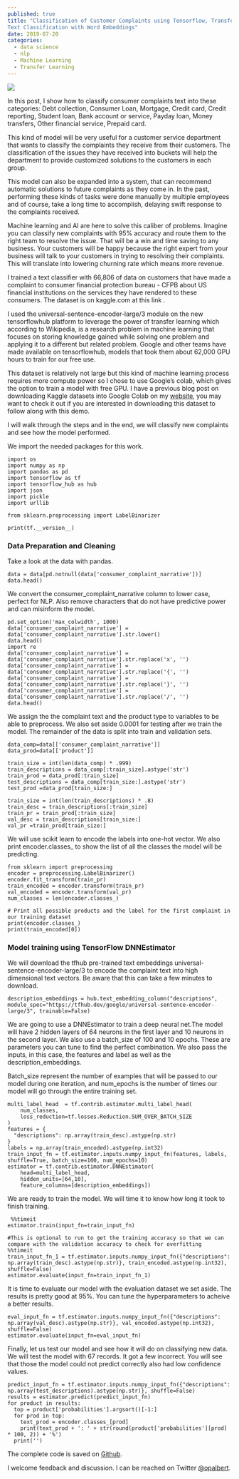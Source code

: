 ```yaml
---
published: true
title: "Classification of Customer Complaints using Tensorflow, Transfer Learning:
Text Classification with Word Embeddings"
date: 2019-07-20
categories:
  - data science
  - nlp
  - Machine Learning
  - Transfer Learning
---
```

![](https://miro.medium.com/max/378/0*kNshKdwHupVaUcEL)

In this post, I show how to classify consumer complaints text into these categories: Debt collection, Consumer Loan, Mortgage, Credit card, Credit reporting, Student loan, Bank account or service, Payday loan, Money transfers, Other financial service, Prepaid card.


This kind of model will be very useful for a customer service department that wants to classify the complaints they receive from their customers. The classification of the issues they have received into buckets will help the department to provide customized solutions to the customers in each group. 

<!--more-->

This model can also be expanded into a system, that can recommend automatic solutions to future complaints as they come in. In the past, performing these kinds of tasks were done manually by multiple employees and of course, take a long time to accomplish, delaying swift response to the complaints received.
 


Machine learning and AI are here to solve this caliber of problems. Imagine you can classify new complaints with 95% accuracy and route them to the right team to resolve the issue. That will be a win and time saving to any business. Your customers will be happy because the right expert from your business will talk to your customers in trying to resolving their complaints. This will translate into lowering churning rate which means more revenue.

I trained a text classifier with 66,806 of data on customers that have made a complaint to consumer financial protection bureau - CFPB about US financial institutions on the services they have rendered to these consumers. The dataset is on kaggle.com at this link .


I used the universal-sentence-encoder-large/3 module on the new tensorflowhub platform to leverage the power of transfer learning which according to Wikipedia, is a research problem in machine learning that focuses on storing knowledge gained while solving one problem and applying it to a different but related problem. Google and other teams have made available on tensorflowhub, models that took them about 62,000 GPU hours to train for our free use.

This dataset is relatively not large but this kind of machine learning process requires more compute power so I chose to use Google’s colab, which gives the option to train a model with free GPU. I have a previous blog post on downloading Kaggle datasets into Google Colab on my [website](https://opokualbert.com/), you may want to check it out if you are interested in downloading this dataset to follow along with this demo.


I will walk through the steps and in the end, we will classify new complaints and see how the model performed.

We import the needed packages for this work.
```
import os
import numpy as np
import pandas as pd
import tensorflow as tf
import tensorflow_hub as hub
import json
import pickle
import urllib

from sklearn.preprocessing import LabelBinarizer

print(tf.__version__)
```

### Data Preparation and Cleaning

Take a look at the data with pandas.


```
data = data[pd.notnull(data['consumer_complaint_narrative'])]
data.head()
```
We convert the consumer_complaint_narrative column to lower case, perfect for NLP. Also remove characters that do not have predictive power and can misinform the model.


```
pd.set_option('max_colwidth', 1000)
data['consumer_complaint_narrative'] = data['consumer_complaint_narrative'].str.lower()
data.head()
import re
data['consumer_complaint_narrative'] = data['consumer_complaint_narrative'].str.replace('x', '')
data['consumer_complaint_narrative'] = data['consumer_complaint_narrative'].str.replace('{', '')
data['consumer_complaint_narrative'] = data['consumer_complaint_narrative'].str.replace('}', '')
data['consumer_complaint_narrative'] = data['consumer_complaint_narrative'].str.replace('/', '')
data.head() 
```

We assign the the complaint text and the product type to variables to be able to preprocess. We also set aside 0.0001 for testing after we train the model. The remainder of the data is split into train and validation sets.

```
data_comp=data[['consumer_complaint_narrative']]
data_prod=data[['product']]

train_size = int(len(data_comp) * .999)
train_descriptions = data_comp[:train_size].astype('str')
train_prod = data_prod[:train_size]
test_descriptions = data_comp[train_size:].astype('str')
test_prod =data_prod[train_size:]

train_size = int(len(train_descriptions) * .8)
train_desc = train_descriptions[:train_size]
train_pr = train_prod[:train_size]
val_desc = train_descriptions[train_size:]
val_pr =train_prod[train_size:]
```

We will use scikit learn to encode the labels into one-hot vector. We also print encoder.classes_ to show the list of all the classes the model will be predicting.



```
from sklearn import preprocessing
encoder = preprocessing.LabelBinarizer()
encoder.fit_transform(train_pr)
train_encoded = encoder.transform(train_pr)
val_encoded = encoder.transform(val_pr)
num_classes = len(encoder.classes_)

# Print all possible products and the label for the first complaint in our training dataset
print(encoder.classes_)
print(train_encoded[0])
```

### Model training using TensorFlow DNNEstimator

We will download the tfhub pre-trained text embeddings universal-sentence-encoder-large/3 to encode the complaint text into high dimensional text vectors. Be aware that this can take a few minutes to download.

```
description_embeddings = hub.text_embedding_column("descriptions", module_spec="https://tfhub.dev/google/universal-sentence-encoder-large/3", trainable=False)
```

We are going to use a DNNEstimator to train a deep neural net.The model will have 2 hidden layers of 64 neurons in the first layer and 10 neurons in the second layer. We also use a batch_size of 100 and 10 epochs. These are parameters you can tune to find the perfect combination. We also pass the inputs, in this case, the features and label as well as the description_embeddings.

Batch_size represent the number of examples that will be passed to our model during one iteration, and num_epochs is the number of times our model will go through the entire training set.

```
multi_label_head  = tf.contrib.estimator.multi_label_head(
    num_classes,
    loss_reduction=tf.losses.Reduction.SUM_OVER_BATCH_SIZE
)
features = {
  "descriptions": np.array(train_desc).astype(np.str)
}
labels = np.array(train_encoded).astype(np.int32)
train_input_fn = tf.estimator.inputs.numpy_input_fn(features, labels, shuffle=True, batch_size=100, num_epochs=10)
estimator = tf.contrib.estimator.DNNEstimator(
    head=multi_label_head,
    hidden_units=[64,10],
    feature_columns=[description_embeddings])    
 ```

 We are ready to train the model. We will time it to know how long it took to finish training.

```
 %%timeit
estimator.train(input_fn=train_input_fn)

#This is optional to run to get the training accuracy so that we can compare with the validation accuracy to check for overfitting
%%timeit
train_input_fn_1 = tf.estimator.inputs.numpy_input_fn({"descriptions": np.array(train_desc).astype(np.str)}, train_encoded.astype(np.int32), shuffle=False)
estimator.evaluate(input_fn=train_input_fn_1)
```

It is time to evaluate our model with the evaluation dataset we set aside. The results is pretty good at 95%. You can tune the hyperparameters to acheive a better results.

```
eval_input_fn = tf.estimator.inputs.numpy_input_fn({"descriptions": np.array(val_desc).astype(np.str)}, val_encoded.astype(np.int32), shuffle=False)
estimator.evaluate(input_fn=eval_input_fn)
```

Finally, let us test our model and see how it will do on classifying new data. We will test the model with 67 records. It got a few incorrect. You will see that those the model could not predict correctly also had low confidence values.

```
predict_input_fn = tf.estimator.inputs.numpy_input_fn({"descriptions": np.array(test_descriptions).astype(np.str)}, shuffle=False)
results = estimator.predict(predict_input_fn)
for product in results:
  top = product['probabilities'].argsort()[-1:]
  for prod in top:
    text_prod = encoder.classes_[prod]
    print(text_prod + ': ' + str(round(product['probabilities'][prod] * 100, 2)) + '%')
  print('')
```

The complete code is saved on [Github](https://github.com/opokualbert/Classification-of-customer-complaints-using-tensorflow---Text-Classification-with-Word-Embeddings).




I welcome feedback and discussion. I can be reached on Twitter [@opalbert](https://twitter.com/opalbert).
